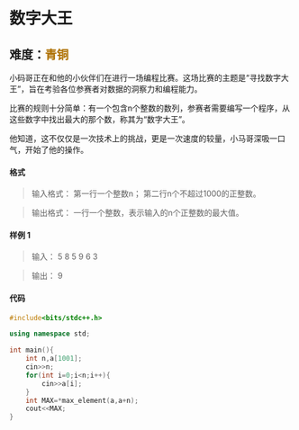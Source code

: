 # <font face ="黑体">数字大王</font>
## 难度：<font face ="黑体" font color="#ae7000">青铜</font>

小码哥正在和他的小伙伴们在进行一场编程比赛。这场比赛的主题是“寻找数字大王”，旨在考验各位参赛者对数据的洞察力和编程能力。

比赛的规则十分简单：有一个包含n个整数的数列，参赛者需要编写一个程序，从这些数字中找出最大的那个数，称其为“数字大王”。

他知道，这不仅仅是一次技术上的挑战，更是一次速度的较量，小马哥深吸一口气，开始了他的操作。
#### 格式
>输入格式：
第一行一个整数n；
第二行n个不超过1000的正整数。

>输出格式：
一行一个整数，表示输入的n个正整数的最大值。

#### 样例 1
>输入：
5
8 5 9 6 3

>输出：
9


#### 代码
```C++
#include<bits/stdc++.h>

using namespace std;

int main(){
    int n,a[1001];
    cin>>n;
    for(int i=0;i<n;i++){
        cin>>a[i];
    }
    int MAX=*max_element(a,a+n);
    cout<<MAX;
}
```